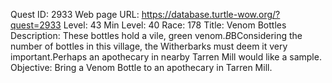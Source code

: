 Quest ID: 2933
Web page URL: https://database.turtle-wow.org/?quest=2933
Level: 43
Min Level: 40
Race: 178
Title: Venom Bottles
Description: These bottles hold a vile, green venom.$B$BConsidering the number of bottles in this village, the Witherbarks must deem it very important.Perhaps an apothecary in nearby Tarren Mill would like a sample.
Objective: Bring a Venom Bottle to an apothecary in Tarren Mill.
